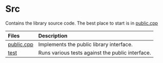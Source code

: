 # Src

Contains the library source code. The best place to start is in [public.cpp](public.cpp)

| Files                                  | Description           |
|:---------------------------------------|:----------------------|
| [public.cpp](public.cpp)                 | Implements the public library interface.|
| [test](test.cpp)                       | Runs various tests against the public interface.|
